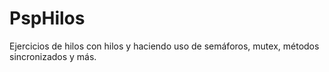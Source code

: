 # PspHilos

Ejercicios de hilos con hilos y haciendo uso de semáforos, mutex, métodos sincronizados y más.
